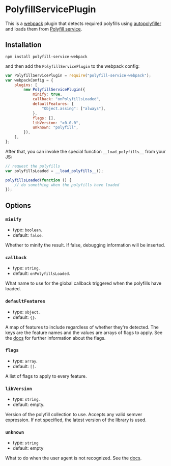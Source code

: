 # PolyfillServicePlugin

This is a [webpack](http://webpack.github.io/docs/) plugin that detects required polyfills using [autopolyfiller](https://github.com/azproduction/autopolyfiller) and loads them from [Polyfill service](https://cdn.polyfill.io/v1/docs/).

## Installation

```
npm install polyfill-service-webpack
```

and then add the `PolyfillServicePlugin` to the webpack config:

```javascript
var PolyfillServicePlugin = require("polyfill-service-webpack");
var webpackConfig = {
    plugins: [
        new PolyfillServicePlugin({
            minify: true,
            callback: "onPolyfillsLoaded",
            defaultFeatures: {
                "Object.assing": ["always"],
            },
            flags: [],
            libVersion: ">0.0.0",
            unknown: "polyfill",
        }),
    ],
};
```

After that, you can invoke the special function `__load_polyfills__` from your JS:

```javascript
// request the polyfills
var polyfillsLoaded = __load_polyfills__();

polyfillsLoaded(function () {
    // do something when the polyfills have loaded
});
```

## Options

### `minify`

* type: `boolean`.
* default: `false`.

Whether to minify the result. If false, debugging information will be inserted.

### `callback`

* type: `string`.
* default: `onPolyfillsLoaded`.

What name to use for the global callback triggered when the polyfills have loaded.

### `defaultFeatures`

* type: `object`.
* default: `{}`.

A map of features to include regardless of whether they're detected. The keys are the feature names and the values are arrays of flags to apply. See the [docs](https://cdn.polyfill.io/v1/docs/api) for further information about the flags.

### `flags`

* type: `array`.
* default: `[]`.

A list of flags to apply to every feature.

### `libVersion`

* type: `string`.
* default: empty.

Version of the polyfill collection to use. Accepts any valid semver expression. If not specified, the latest version of the library is used.

### `unknown`

* type: `string`
* default: empty

What to do when the user agent is not recognized. See the [docs](https://cdn.polyfill.io/v1/docs/api).
